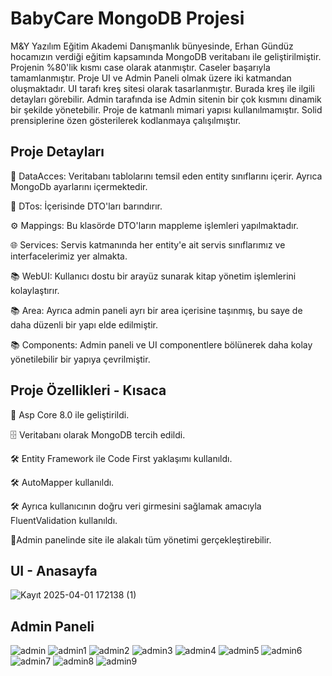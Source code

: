 # BabyCare MongoDB Projesi

M&Y Yazılım Eğitim Akademi Danışmanlık bünyesinde, Erhan Gündüz hocamızın  verdiği eğitim kapsamında MongoDB veritabanı ile geliştirilmiştir. Projenin %80'lik kısmı case olarak atanmıştır. Caseler başarıyla tamamlanmıştır. Proje UI ve Admin Paneli olmak üzere iki katmandan oluşmaktadır. UI tarafı kreş sitesi olarak tasarlanmıştır. Burada kreş ile ilgili detayları görebilir. Admin tarafında ise Admin sitenin bir çok kısmını dinamik bir şekilde yönetebilir. Proje de katmanlı mimari yapısı kullanılmamıştır. Solid prensiplerine özen gösterilerek kodlanmaya çalışılmıştır.

## Proje Detayları

📃 DataAcces: Veritabanı tablolarını temsil eden entity sınıflarını içerir. Ayrıca MongoDb ayarlarını içermektedir. 

🔎 DTos: İçerisinde DTO'ları barındırır.

⚙️ Mappings: Bu klasörde DTO'ların mappleme işlemleri yapılmaktadır.

🌐 Services: Servis katmanında her entity'e ait servis sınıflarımız ve interfacelerimiz yer almakta. 

📚 WebUI: Kullanıcı dostu bir arayüz sunarak kitap yönetim işlemlerini kolaylaştırır.

📚 Area: Ayrıca admin paneli ayrı bir area içerisine taşınmış, bu saye de daha düzenli bir yapı elde edilmiştir. 

📚 Components: Admin paneli ve UI componentlere bölünerek daha kolay yönetilebilir bir yapıya çevrilmiştir.

## Proje Özellikleri - Kısaca

🔐 Asp Core 8.0 ile geliştirildi.

🗄️ Veritabanı olarak MongoDB tercih edildi.

🛠️ Entity Framework ile Code First yaklaşımı kullanıldı.

🛠️ AutoMapper kullanıldı.

🛠️ Ayrıca kullanıcının doğru veri girmesini sağlamak amacıyla FluentValidation kullanıldı.

🗽Admin panelinde site ile alakalı tüm yönetimi gerçekleştirebilir.

## UI - Anasayfa
![Kayıt 2025-04-01 172138 (1)](https://github.com/user-attachments/assets/285bdb32-4116-4674-bc6b-397b02fd7804)

## Admin Paneli

![admin](https://github.com/user-attachments/assets/9c27edc5-25f0-4c3f-89eb-8845fecd03f0)
![admin1](https://github.com/user-attachments/assets/c02f3861-a57f-45b7-8fc7-d6ee8ac6b867)
![admin2](https://github.com/user-attachments/assets/7a27978a-809a-41df-8c1b-df58f4a4c584)
![admin3](https://github.com/user-attachments/assets/f422d38a-2b6d-4a8e-8394-8f97e16961d1)
![admin4](https://github.com/user-attachments/assets/6c9f1198-8a1a-4d65-8dae-2a9bd176740e)
![admin5](https://github.com/user-attachments/assets/13ec4a4c-ee51-4337-bb7a-b94bd52d47cc)
![admin6](https://github.com/user-attachments/assets/17d211e9-8d70-41e6-a1f1-dcc6d13806ff)
![admin7](https://github.com/user-attachments/assets/c95d5b7f-c3fc-415d-a33e-4dddfe952c89)
![admin8](https://github.com/user-attachments/assets/19c4572e-848a-4055-a703-b3f76c9a31aa)
![admin9](https://github.com/user-attachments/assets/ad6d88c0-6adb-4fb5-aef8-12372e272780)






